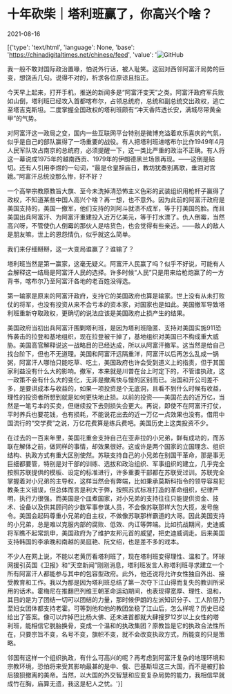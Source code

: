 # 十年砍柴｜塔利班赢了，你高兴个啥？

2021-08-16

[{'type': 'text/html', 'language': None, 'base': 'https://chinadigitaltimes.net/chinese/feed', 'value': '![GitHub](https://chinadigitaltimes.net/chinese/files/2021/08/image-1629100080836.png)

我一般不敢对国际政治置喙，怕说外行话，被人耻笑。这回对西邻阿富汗局势的巨变，想饶舌几句。说得不对的，祈求各位原谅且指正。

今天早上起来，打开手机，推送的新闻多是“阿富汗变天”之类。阿富汗政府军兵败如山倒，塔利班已经攻入首都喀布尔，占领总统府，总统和副总统交出政权，逃亡至塔吉克斯坦。二度掌握全国政权的塔利班颇有“冲天香阵透长安，满城尽带黄金甲”的气势。

对阿富汗这一政局之变，国内一些互联网平台特别是微博充溢着欢乐喜庆的气氛，似乎是自己的部队赢得了一场重要的战役。有人把塔利班进喀布尔比作1949年4月人民军队攻占南京的总统府，必须提醒一下，这一类比严重的政治不正确。有人将这一幕说成1975年的越南西贡、1979年的伊朗德黑兰场景再现。——这倒是贴切。还有人引用李煜的一句词，“最是仓皇辞庙日，教坊犹奏别离歌，垂泪对宫娥。”阿富汗总统没那么惨，好不好？

一个高举宗教原教旨大旗、至今未洗掉清恐怖主义色彩的武装组织用枪杆子赢得了政权，不知道某些中国人高兴个啥？再一想，也不意外。因为此前的阿富汗政府是美国支持的，美国一撤军，他们支持的刘阿斗就溃不成军，等于打美国的脸。而且美国出兵阿富汗、为阿富汗重建投入近万亿美元，等于打水漂了。仇人倒霉，当然高兴呀，不管使仇人倒霉的那伙人是啥货色，也会觉得有些亲近。——敌人的敌人是朋友嘛，世上的恩怨情仇，似乎就这么简单。

我们来仔细掰掰，这一大变局谁赢了？谁输了？

塔利班当然是第一赢家，这毫无疑义。阿富汗人民赢了吗？似乎不好说，可能有人会解释这一结局是阿富汗人民的选择。许多时候“人民”只是用来给枪炮赢了的一方背书，喀布尔乃至阿富汗各地的老百姓没得选。

第一输家是原来的阿富汗政府，支持它的美国政府也算是输家。世上没有从未打败仗的将军，也没有投资从来不会亏本的资本家，对国家也是如此。美国撤军导致塔利班重新夺取政权，更确切的说法应该是美国政府止损产生的结果。

美国政府当初出兵阿富汗围剿塔利班，是因为塔利班隐匿、支持对美国实施911恐怖袭击的拉登和基地组织，现在拉登被干掉了，基地组织对美国已不构成重大威胁。美国高官解释说这一战略目的已经达成，所以从阿富汗撤军。这当然是给自己找台阶下，但也不无道理。美国和阿富汗远隔重洋，阿富汗以后再怎么乱成一锅粥，阿富汗人哪怕只能吃草、吃土，美国政府也许会受到道义上的指责，但于其国家利益没有什么大的影响。撤军，本来就是川普在台上时定下的，不管谁执政，这一政策不会有什么大的变化，无非是撤离快与慢的区别而已。治国和开公司差不多，是要讲成本与收益的，如果一项投资是个无底洞，且看不到什么时候有收益，理性的投资者所想到就是如何更快地止损。以前的投资——美国花去的近万亿，当然是一笔亏本的买卖，但继续投下去则损失会更大。再说，即使不在阿富汗打仗，平时养兵也要花钱，也有损耗，不能说花出去的近一万亿一点效果也没有。借用中国流行的“交学费”之说，万亿花费算是练兵费吧。美国历史上这类投资不少。

在过去的一百来年里，美国花重金支持自己在亚非拉的小兄弟，鲜有成功的，而苏联在解体之前，做同样的事情，却效果很好。这或许是两个国家的立国理念、组织结构、执政方式有重大区别使然。苏联支持自己的小兄弟在别国干革命，那是事无巨细都要管，特别是对干部的训练、选拔和政治组织、军事组织的建立，几乎完全按照苏联提供的模板、设定的标准进行，许多重要干部都在苏联受过训。苏联完全掌握着对小兄弟的主导权，这样当然会有弊端，比如秉承莫斯科指令的领导容易犯教条主义错误，但总体而言是利大于弊，按照苏式标准打造的革命组织，纪律严明，执行力很强。而美国是个皿煮国家，对小兄弟的支持往往只能提供资金、技术、设备以及供其顾问的少数军事参谋人员，不会像苏联那样大包大揽，发号施令。美国会起码尊重小兄弟的自主权，不做像苏联那样霸道的大哥。因此美国支持的小兄弟，总是难以克服内部的腐败、低效、内讧等弊端。比如抗战期间，史迪威将军瞧不起常凯申，美国政府为了维护友邦元首的威望，把史迪威调走。后来美国支持韩国的李承晚和南越的吴庭艳、阮文绍，也是差不多的戏本。

不少人在网上说，不能以老黄历看塔利班了，现在塔利班变得理性、温和了。环球网援引英国《卫报》和“天空新闻”刚刚消息，塔利班发言人称塔利班寻求建立一个所有阿富汗人都能参与其中的包容型政府。此外，他还说将允许女性独自外出、接受教育和工作。我以为那是因为塔利班总结了第一次夺下江山得而复失的教训所采用的话术。霍梅尼在推翻巴列维王朝革命运动期间，也表现得宽厚、理性、温和，其目的是为了团结一切可以团结的力量，那时候伊朗的左派知识分子、工人阶层乃至妇女团体都支持老霍。可等到他和他的教团坐稳了江山后，怎么样呢？历史已经给出了答案。像可以炸掉巴比杨大佛、还未进首都就大肆搜罗12岁以上女性的塔利班，能相信它脱胎换骨，变成一个温和的执政集团？原教旨是它的执政合法性所在，只要宗旨不变，名号不变，旗帜不变，就不会改变执政方式，所能变的只是策略。

邻国有这样一个组织执政，有什么可高兴的呢？再考虑到阿富汗复杂的地理环境和宗教环境，恐怕将来受其影响最甚的是中、俄、巴基斯坦这三大国，而不是被打脸后狼狈撤离的美帝。当然，以大国的外交智慧和应变复杂局势的能力，我相信早就成竹在胸，庙算无遗，我这是杞人之忧。'}]